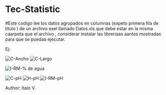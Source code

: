 # Tec-Statistic

#Este codigo lee los datos agrupados en  columnas (expeto primera fila de titulo ) de un archivo exel llamado Datos.xls que debe estar en la misma caarpeta que el archivo , considerar instalar las libreriaas aantes mostradas para que se puedaa ejecutar. 

Ej:

![C-Ancho](https://user-images.githubusercontent.com/53419972/198082348-d42ff42f-8605-454b-9972-475aa572e4c9.png)
![C-Largo](https://user-images.githubusercontent.com/53419972/198082352-9918bba9-a3e1-438d-a7b8-5df98179aae8.png)

![I-RM-% de agua](https://user-images.githubusercontent.com/53419972/198082729-2e27d755-1dfd-433f-9b97-d498f3e5a100.png)

![C-pH](https://user-images.githubusercontent.com/53419972/198082861-f03e283d-931d-41a8-9c50-6e98d86f00b6.png)
![H-pH](https://user-images.githubusercontent.com/53419972/198082863-44d15d8d-22f2-4357-8ceb-d6fa8418e52e.png)
![I-RM-pH](https://user-images.githubusercontent.com/53419972/198082866-ecb01e39-2aea-4986-8494-d1ab345eceb0.png)

Author: Italo V.
